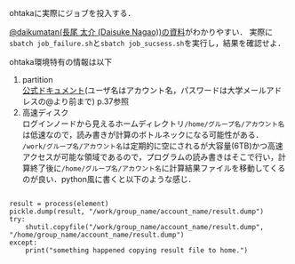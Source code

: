 ohtakaに実際にジョブを投入する．

[@daikumatan(長尾 太介 (Daisuke Nagao))の資料](https://qiita.com/daikumatan/items/fa6e2069adf828b3428c)がわかりやすい．
実際に```sbatch job_failure.sh```と```sbatch job_sucsess.sh```を実行し，結果を確認せよ．

ohtaka環境特有の情報は以下
1. partition  
[公式ドキュメント](https://mdcl.issp.u-tokyo.ac.jp/scc/manual-B/SystemB_User%27s_Guide_Rev2.7_JP.pdf)(ユーザ名はアカウント名，パスワードは大学メールアドレスの@より前まで) p.37参照
2. 高速ディスク  
ログインノードから見えるホームディレクトリ```/home/グループ名/アカウント名```は低速なので，読み書きが計算のボトルネックになる可能性がある．  
```/work/グループ名/アカウント名```は定期的に空にされるが大容量(6TB)かつ高速アクセスが可能な領域であるので，プログラムの読み書きはそこで行い，計算終了後に```/home/グループ名/アカウント名```に計算結果ファイルを移動してくるのが良い．python風に書くと以下のような感じ．

```

result = process(element)
pickle.dump(result, "/work/group_name/account_name/result.dump")
try:
    shutil.copyfile("/work/group_name/account_name/result.dump", "/home/group_name/account_name/result.dump")
except:
    print("something happened copying result file to home.")
```
